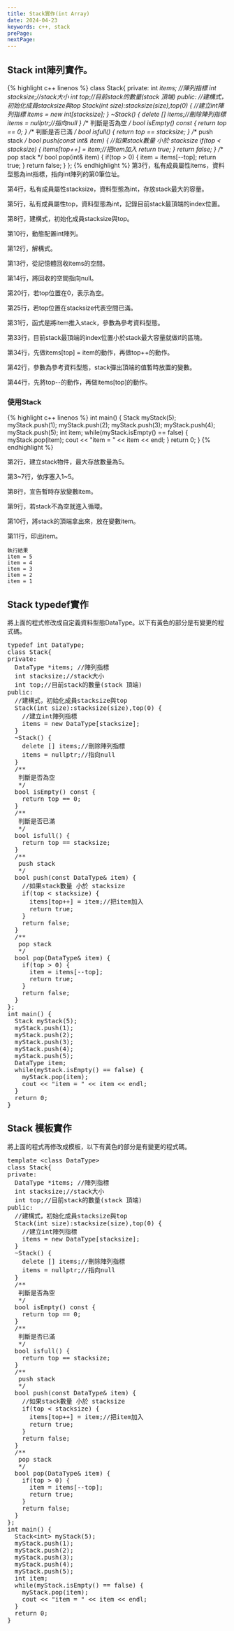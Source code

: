 ```yaml
---
title: Stack實作(int Array)
date: 2024-04-23
keywords: c++, stack
prePage: 
nextPage: 
---
```

## Stack int陣列實作。
{% highlight c++ linenos %}
class Stack{
private:
  int *items; //陣列指標
  int stacksize;//stack大小
  int top;//目前stack的數量(stack 頂端)
public:
  //建構式，初始化成員stacksize與top
  Stack(int size):stacksize(size),top(0) {
    //建立int陣列指標
    items = new int[stacksize];
  }
  ~Stack() {
    delete [] items;//刪除陣列指標
    items = nullptr;//指向null
  }
  /**
   判斷是否為空
   */
  bool isEmpty() const {
    return top == 0;
  }
  /**
   判斷是否已滿
   */
  bool isfull() {
    return top == stacksize;
  }
  /**
   push stack
   */
  bool push(const int& item) {
    //如果stack數量 小於 stacksize
    if(top < stacksize) {
      items[top++] = item;//把item加入
      return true;
    }
    return false;
  }
  /**
   pop stack
   */
  bool pop(int& item) {
    if(top > 0) {
      item = items[--top];
      return true;
    }
    return false;
  }
};
{% endhighlight %}
第3行，私有成員屬性items，資料型態為int指標，指向int陣列的第0筆位址。  

第4行，私有成員屬性stacksize，資料型態為int，存放stack最大的容量。  

第5行，私有成員屬性top，資料型態為int，記錄目前stack最頂端的index位置。 

第8行，建構式，初始化成員stacksize與top。  

第10行，動態配置int陣列。  

第12行，解構式。  

第13行，從記憶體回收items的空間。  

第14行，將回收的空間指向null。  

第20行，若top位置在0，表示為空。  

第25行，若top位置在stacksize代表空間已滿。  

第31行，函式是將item推入stack，參數為參考資料型態。  

第33行，目前stack最頂端的index位置小於stack最大容量就做if的區塊。  

第34行，先做items[top] = item的動作，再做top++的動作。  

第42行，參數為參考資料型態，stack彈出頂端的值暫時放置的變數。  

第44行，先將top--的動作，再做items[top]的動作。 

### 使用Stack
{% highlight c++ linenos %}
int main() {
  Stack myStack(5);
  myStack.push(1);
  myStack.push(2);
  myStack.push(3);
  myStack.push(4);
  myStack.push(5);
  int item;
  while(myStack.isEmpty() == false) {
    myStack.pop(item);
    cout << "item = " << item << endl;
  }
    return 0;
}
{% endhighlight %}

第2行，建立stack物件，最大存放數量為5。  

第3~7行，依序塞入1~5。  

第8行，宣告暫時存放變數item。  

第9行，若stack不為空就進入循環。  

第10行，將stack的頂端拿出來，放在變數item。  

第11行，印出item。  
```
執行結果 
item = 5
item = 4
item = 3
item = 2
item = 1 
```
## Stack typedef實作

將上面的程式修改成自定義資料型態DataType。以下有黃色的部分是有變更的程式碼。  

<pre>
<span class="markline">typedef int DataType;</span>
class Stack{
private:
  <span class="markline">DataType</span> *items; //陣列指標
  int stacksize;//stack大小
  int top;//目前stack的數量(stack 頂端)
public:
  //建構式，初始化成員stacksize與top
  Stack(int size):stacksize(size),top(0) {
    //建立int陣列指標
    items = new <span class="markline">DataType</span>[stacksize];
  }
  ~Stack() {
    delete [] items;//刪除陣列指標
    items = nullptr;//指向null
  }
  /**
   判斷是否為空
   */
  bool isEmpty() const {
    return top == 0;
  }
  /**
   判斷是否已滿
   */
  bool isfull() {
    return top == stacksize;
  }
  /**
   push stack
   */
  bool push(const <span class="markline">DataType&</span> item) {
    //如果stack數量 小於 stacksize
    if(top < stacksize) {
      items[top++] = item;//把item加入
      return true;
    }
    return false;
  }
  /**
   pop stack
   */
  bool pop(<span class="markline">DataType&</span> item) {
    if(top > 0) {
      item = items[--top];
      return true;
    }
    return false;
  }
};
int main() {
  Stack myStack(5);
  myStack.push(1);
  myStack.push(2);
  myStack.push(3);
  myStack.push(4);
  myStack.push(5);
  <span class="markline">DataType</span> item;
  while(myStack.isEmpty() == false) {
    myStack.pop(item);
    cout << "item = " << item << endl;
  }
  return 0;
}  
</pre>

## Stack 模板實作

將上面的程式再修改成模板，以下有黃色的部分是有變更的程式碼。  

<pre>
<span class="markline">template &lt;class DataType&gt;</span>
class Stack{
private:
  DataType *items; //陣列指標
  int stacksize;//stack大小
  int top;//目前stack的數量(stack 頂端)
public:
  //建構式，初始化成員stacksize與top
  Stack(int size):stacksize(size),top(0) {
    //建立int陣列指標
    items = new DataType[stacksize];
  }
  ~Stack() {
    delete [] items;//刪除陣列指標
    items = nullptr;//指向null
  }
  /**
   判斷是否為空
   */
  bool isEmpty() const {
    return top == 0;
  }
  /**
   判斷是否已滿
   */
  bool isfull() {
    return top == stacksize;
  }
  /**
   push stack
   */
  bool push(const DataType& item) {
    //如果stack數量 小於 stacksize
    if(top < stacksize) {
      items[top++] = item;//把item加入
      return true;
    }
    return false;
  }
  /**
   pop stack
   */
  bool pop(DataType& item) {
    if(top > 0) {
      item = items[--top];
      return true;
    }
    return false;
  }
};
int main() {
  Stack<span class="markline">&lt;int&gt;</span> myStack(5);
  myStack.push(1);
  myStack.push(2);
  myStack.push(3);
  myStack.push(4);
  myStack.push(5);
  <span class="markline">int</span> item;
  while(myStack.isEmpty() == false) {
    myStack.pop(item);
    cout << "item = " << item << endl;
  }
  return 0;
}  
</pre>